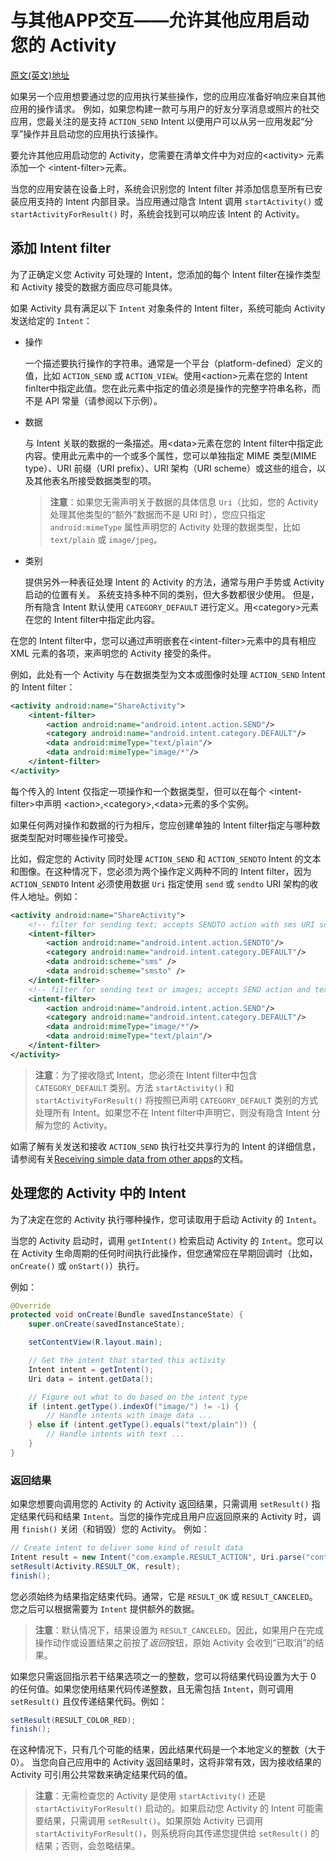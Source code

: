 # 与其他APP交互——允许其他应用启动您的 Activity

[原文(英文)地址](https://developer.android.com/training/basics/intents/filters?#AddIntentFilter)

如果另一个应用想要通过您的应用执行某些操作，您的应用应准备好响应来自其他应用的操作请求。 例如，如果您构建一款可与用户的好友分享消息或照片的社交应用，您最关注的是支持 `ACTION_SEND` Intent 以便用户可以从另一应用发起“分享”操作并且启动您的应用执行该操作。

要允许其他应用启动您的 Activity，您需要在清单文件中为对应的<activity\> 元素添加一个 <intent-filter\>元素。

当您的应用安装在设备上时，系统会识别您的 Intent  filter 并添加信息至所有已安装应用支持的 Intent 内部目录。当应用通过隐含 Intent 调用 `startActivity()` 或 `startActivityForResult()` 时，系统会找到可以响应该 Intent 的 Activity。

## 添加 Intent filter

为了正确定义您 Activity 可处理的 Intent，您添加的每个 Intent filter在操作类型和 Activity 接受的数据方面应尽可能具体。

如果 Activity 具有满足以下 `Intent` 对象条件的 Intent filter，系统可能向 Activity 发送给定的 `Intent`：

- 操作

  一个描述要执行操作的字符串。通常是一个平台（platform-defined）定义的值，比如 `ACTION_SEND` 或 `ACTION_VIEW`。使用<action\>元素在您的 Intent finlter中指定此值。您在此元素中指定的值必须是操作的完整字符串名称，而不是 API 常量（请参阅以下示例）。

- 数据

  与 Intent 关联的数据的一条描述。用<data\>元素在您的 Intent filter中指定此内容。使用此元素中的一个或多个属性，您可以单独指定 MIME 类型(MIME type）、URI 前缀（URI prefix）、URI 架构（URI scheme）或这些的组合，以及其他表名所接受数据类型的项。

  > **注意**：如果您无需声明关于数据的具体信息 `Uri`（比如，您的 Activity 处理其他类型的“额外”数据而不是 URI 时），您应只指定 `android:mimeType` 属性声明您的 Activity 处理的数据类型，比如 `text/plain` 或 `image/jpeg`。

- 类别

  提供另外一种表征处理 Intent 的 Activity 的方法，通常与用户手势或 Activity 启动的位置有关。 系统支持多种不同的类别，但大多数都很少使用。 但是，所有隐含 Intent 默认使用 `CATEGORY_DEFAULT` 进行定义。用<category\>元素在您的 Intent filter中指定此内容。

在您的 Intent filter中，您可以通过声明嵌套在<intent-filter\>元素中的具有相应 XML 元素的各项，来声明您的 Activity 接受的条件。

例如，此处有一个 Activity 与在数据类型为文本或图像时处理 `ACTION_SEND` Intent 的 Intent filter：

```xml
<activity android:name="ShareActivity">
    <intent-filter>
        <action android:name="android.intent.action.SEND"/>
        <category android:name="android.intent.category.DEFAULT"/>
        <data android:mimeType="text/plain"/>
        <data android:mimeType="image/*"/>
    </intent-filter>
</activity>
```

每个传入的 Intent 仅指定一项操作和一个数据类型，但可以在每个 <intent-filter\>中声明 <action\>,<category\>,<data\>元素的多个实例。

如果任何两对操作和数据的行为相斥，您应创建单独的 Intent filter指定与哪种数据类型配对时哪些操作可接受。

比如，假定您的 Activity 同时处理 `ACTION_SEND` 和 `ACTION_SENDTO` Intent 的文本和图像。在这种情况下，您必须为两个操作定义两种不同的 Intent filter，因为 `ACTION_SENDTO` Intent 必须使用数据 `Uri` 指定使用 `send` 或 `sendto` URI 架构的收件人地址。例如：

```xml
<activity android:name="ShareActivity">
    <!-- filter for sending text; accepts SENDTO action with sms URI schemes -->
    <intent-filter>
        <action android:name="android.intent.action.SENDTO"/>
        <category android:name="android.intent.category.DEFAULT"/>
        <data android:scheme="sms" />
        <data android:scheme="smsto" />
    </intent-filter>
    <!-- filter for sending text or images; accepts SEND action and text or image data -->
    <intent-filter>
        <action android:name="android.intent.action.SEND"/>
        <category android:name="android.intent.category.DEFAULT"/>
        <data android:mimeType="image/*"/>
        <data android:mimeType="text/plain"/>
    </intent-filter>
</activity>
```

> **注意**：为了接收隐式 Intent，您必须在 Intent filter中包含 `CATEGORY_DEFAULT` 类别。方法 `startActivity()` 和`startActivityForResult()` 将按照已声明 `CATEGORY_DEFAULT` 类别的方式处理所有 Intent。如果您不在 Intent filter中声明它，则没有隐含 Intent 分解为您的 Activity。

如需了解有关发送和接收 `ACTION_SEND` 执行社交共享行为的 Intent 的详细信息，请参阅有关[Receiving simple data from other apps](https://developer.android.com/training/sharing/receive.html?hl=zh-cn)的文档。

## 处理您的 Activity 中的 Intent

为了决定在您的 Activity 执行哪种操作，您可读取用于启动 Activity 的 `Intent`。

当您的 Activity 启动时，调用 `getIntent()` 检索启动 Activity 的 `Intent`。您可以在 Activity 生命周期的任何时间执行此操作，但您通常应在早期回调时（比如，`onCreate()` 或 `onStart()`）执行。

例如：

```java
@Override
protected void onCreate(Bundle savedInstanceState) {
    super.onCreate(savedInstanceState);

    setContentView(R.layout.main);

    // Get the intent that started this activity
    Intent intent = getIntent();
    Uri data = intent.getData();

    // Figure out what to do based on the intent type
    if (intent.getType().indexOf("image/") != -1) {
        // Handle intents with image data ...
    } else if (intent.getType().equals("text/plain")) {
        // Handle intents with text ...
    }
}
```

### 返回结果

如果您想要向调用您的 Activity 的 Activity 返回结果，只需调用 `setResult()` 指定结果代码和结果 `Intent`。当您的操作完成且用户应返回原来的 Activity 时，调用 `finish()` 关闭（和销毁）您的 Activity。 例如：

```java
// Create intent to deliver some kind of result data
Intent result = new Intent("com.example.RESULT_ACTION", Uri.parse("content://result_uri"));
setResult(Activity.RESULT_OK, result);
finish();
```

您必须始终为结果指定结束代码。通常，它是 `RESULT_OK` 或 `RESULT_CANCELED`。您之后可以根据需要为 `Intent` 提供额外的数据。

> **注意**：默认情况下，结果设置为 `RESULT_CANCELED`。因此，如果用户在完成操作动作或设置结果之前按了*返回*按钮，原始 Activity 会收到“已取消”的结果。

如果您只需返回指示若干结果选项之一的整数，您可以将结果代码设置为大于 0 的任何值。如果您使用结果代码传递整数，且无需包括 `Intent`，则可调用 `setResult()` 且仅传递结果代码。例如：

```java
setResult(RESULT_COLOR_RED);
finish();
```

在这种情况下，只有几个可能的结果，因此结果代码是一个本地定义的整数（大于 0）。 当您向自己应用中的 Activity 返回结果时，这将非常有效，因为接收结果的 Activity 可引用公共常数来确定结果代码的值。

> **注意**：无需检查您的 Activity 是使用 `startActivity()` 还是 `startActivityForResult()` 启动的。如果启动您 Activity 的 Intent 可能需要结果，只需调用 `setResult()`。如果原始 Activity 已调用 `startActivityForResult()`，则系统将向其传递您提供给 `setResult()` 的结果；否则，会忽略结果。